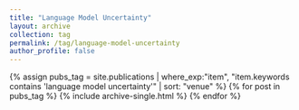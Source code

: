 ```yaml
---
title: "Language Model Uncertainty"
layout: archive
collection: tag
permalink: /tag/language-model-uncertainty
author_profile: false
---
```


{% assign pubs_tag = site.publications | where_exp:"item", "item.keywords contains 'language model uncertainty'" | sort: "venue" %}
{% for post in pubs_tag %}
  {% include archive-single.html %}
{% endfor %}